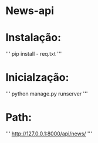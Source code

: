 # News-api
# Instalação:
'''
pip install - req.txt
'''
# Inicialzação:
'''
python manage.py runserver
'''
# Path:
'''
http://127.0.0.1:8000/api/news/
'''
